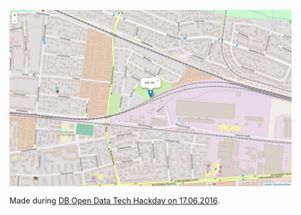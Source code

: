 [![](ice-tracker.jpg)](derhuerst.github.io/ice-tracker/)

Made during [DB Open Data Tech Hackday on 17.06.2016](https://www.eventbrite.de/e/db-open-data-tech-hackday-tickets-25408431302).

